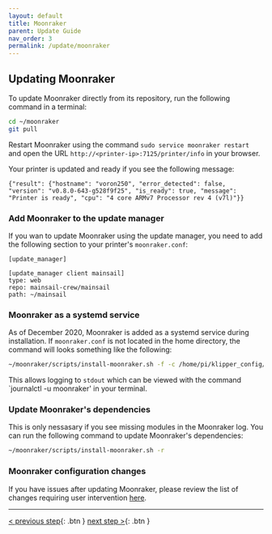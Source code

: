 ```yaml
---
layout: default
title: Moonraker
parent: Update Guide
nav_order: 3
permalink: /update/moonraker
---
```


## Updating Moonraker

To update Moonraker directly from its repository, run the following command in a terminal:

```bash
cd ~/moonraker
git pull
```

Restart Moonraker using the command `sudo service moonraker restart` and open the URL `http://<printer-ip>:7125/printer/info` in your browser.

Your printer is updated and ready if you see the following message:
```
{"result": {"hostname": "voron250", "error_detected": false, "version": "v0.8.0-643-g528f9f25", "is_ready": true, "message": "Printer is ready", "cpu": "4 core ARMv7 Processor rev 4 (v7l)"}}
```

### Add Moonraker to the update manager

If you wan to update Moonraker using the update manager, you need to add the following section to your printer's `moonraker.conf`:

```
[update_manager]

[update_manager client mainsail]
type: web
repo: mainsail-crew/mainsail
path: ~/mainsail
```

### Moonraker as a systemd service
As of December 2020, Moonraker is added as a systemd service during installation.  If `moonraker.conf` is not located in the home directory, the command will looks something like the following:
```bash
~/moonraker/scripts/install-moonraker.sh -f -c /home/pi/klipper_config/moonraker.conf
```
This allows logging to `stdout` which can be viewed with the command `journalctl -u moonraker' in your terminal.

### Update Moonraker's dependencies
This is only nessasary if you see missing modules in the Moonraker log.  You can run the following command to update Moonraker's dependencies:
```bash
~/moonraker/scripts/install-moonraker.sh -r
```

### Moonraker configuration changes
If you have issues after updating Moonraker, please review the list of changes requiring user intervention [here](https://github.com/Arksine/moonraker/blob/master/docs/user_changes.md).

---
[< previous step](klipper.md){: .btn }  [next step >](mainsail.md){: .btn }
